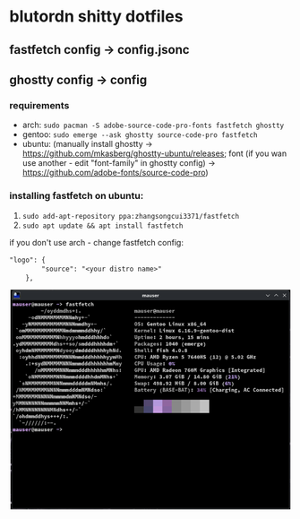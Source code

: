 # blutordn shitty dotfiles
## fastfetch config -> config.jsonc
## ghostty config -> config
### requirements
- arch: ```sudo pacman -S adobe-source-code-pro-fonts fastfetch ghostty```
- gentoo: ```sudo emerge --ask ghostty source-code-pro fastfetch```
- ubuntu: (manually install ghostty -> https://github.com/mkasberg/ghostty-ubuntu/releases; font (if you wan use another - edit "font-family" in ghostty config) -> https://github.com/adobe-fonts/source-code-pro)
### installing fastfetch on ubuntu:
1. ```sudo add-apt-repository ppa:zhangsongcui3371/fastfetch```
2. ```sudo apt update && apt install fastfetch```

if you don't use arch - change fastfetch config:
```
"logo": {
        "source": "<your distro name>"
    },
```
<p align="center">
  <img src="screenshots/res.png" alt="example" width="500"/>
</p>
